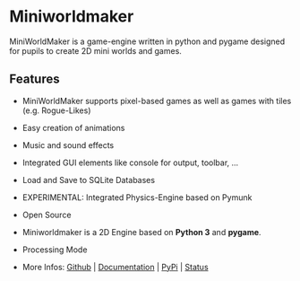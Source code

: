 Miniworldmaker
==============

MiniWorldMaker is a game-engine written in python and pygame 
designed for pupils to create 2D mini worlds and games.

Features
--------

  * MiniWorldMaker supports pixel-based games as well as games with
  tiles (e.g. Rogue-Likes)

  * Easy creation of animations

  * Music and sound effects

  * Integrated GUI elements like console for output, toolbar, ...
  
  * Load and Save to SQLite Databases
  
  * EXPERIMENTAL: Integrated Physics-Engine based on Pymunk

  * Open Source
  
  * Miniworldmaker is a 2D Engine based on **Python 3** and **pygame**.
  
  * Processing Mode

  * More Infos: [Github](https://github.com/asbl/miniworldmaker) | [Documentation](http://miniworldmaker.it-teaching.de/) | [PyPi](https://pypi.org/project/miniworldmaker/) | [Status](./status.md)
